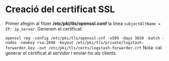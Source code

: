 # Creació del certificat SSL 
Primer afegim al fitxer **/etc/pki/tls/openssl.conf** la linea ``subjectAltName = IP: ip_server``.
Generem el certificat:

```openssl req -config /etc/pki/tls/openssl.cnf -x509 -days 3650 -batch -nodes -newkey rsa:2048 -keyout /etc/pki/tls/private/logstash-forwarder.key -out /etc/pki/tls/certs/logstash-forwarder.crt```
Nota: cal generar el certificat al servidor i enviar-ho als clients.
